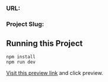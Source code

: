 # <slug>

### URL: <url>
### Project Slug: <slug>

## Running this Project

```
npm install
npm run dev
```
[Visit this preview link](https://preview.mobify.com/?url=<preview-url>&site_folder=https%3A%2F%2Flocalhost%3A8443%2Floader.js&disabled=0&domain=&scope=0) and click preview.
